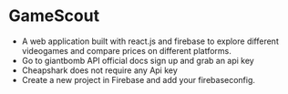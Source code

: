 # GameScout

- A web application built with react.js and firebase to explore different videogames and compare prices on different platforms.
- Go to giantbomb API official docs sign up and grab an api key
- Cheapshark does not require any Api key
- Create a new project in Firebase and add your firebaseconfig.